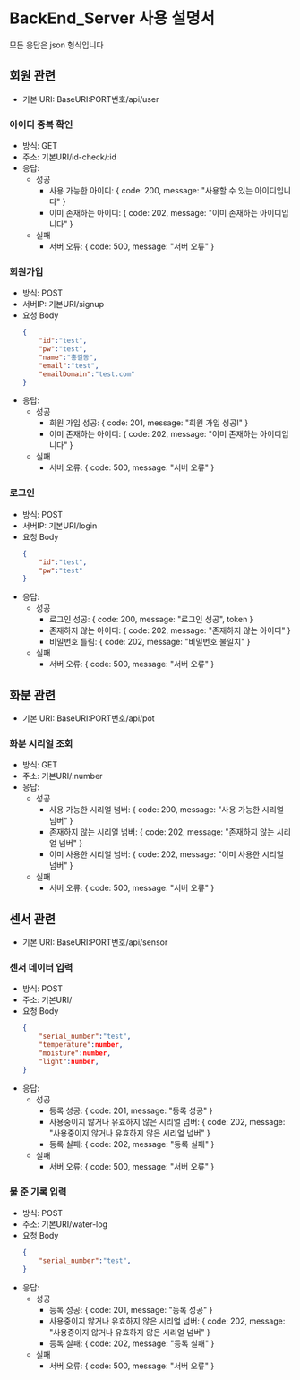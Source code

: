 # BackEnd_Server 사용 설명서
모든 응답은 json 형식입니다


## 회원 관련
- 기본 URI: BaseURI:PORT번호/api/user

### 아이디 중복 확인
- 방식: GET
- 주소: 기본URI/id-check/:id
- 응답:
    - 성공
        - 사용 가능한 아이디: { code: 200, message: "사용할 수 있는 아이디입니다" }
        - 이미 존재하는 아이디: { code: 202, message: "이미 존재하는 아이디입니다" }
    - 실패
        - 서버 오류: { code: 500, message: "서버 오류" }

### 회원가입
- 방식: POST
- 서버IP: 기본URI/signup
- 요청 Body
    ```json
    {
        "id":"test",
        "pw":"test",
        "name":"홍길동",
        "email":"test",
        "emailDomain":"test.com"
    }
    ```
- 응답:
    - 성공
        - 회원 가입 성공: { code: 201, message: "회원 가입 성공!" }
        - 이미 존재하는 아이디: { code: 202, message: "이미 존재하는 아이디입니다" }
    - 실패
        - 서버 오류: { code: 500, message: "서버 오류" }

### 로그인
- 방식: POST
- 서버IP: 기본URI/login
- 요청 Body
    ```json
    {
        "id":"test",
        "pw":"test"
    }
    ```
- 응답: 
    - 성공
        - 로그인 성공: { code: 200, message: "로그인 성공", token }
        - 존재하지 않는 아이디: { code: 202, message: "존재하지 않는 아이디" }
        - 비밀번호 틀림: { code: 202, message: "비밀번호 불일치" }
    - 실패
        - 서버 오류: { code: 500, message: "서버 오류" }

## 화분 관련
- 기본 URI: BaseURI:PORT번호/api/pot

### 화분 시리얼 조회
- 방식: GET
- 주소: 기본URI/:number
- 응답:
    - 성공
        - 사용 가능한 시리얼 넘버: { code: 200, message: "사용 가능한 시리얼 넘버" }
        - 존재하지 않는 시리얼 넘버:  { code: 202, message: "존재하지 않는 시리얼 넘버" }
        - 이미 사용한 시리얼 넘버: { code: 202, message: "이미 사용한 시리얼 넘버" }
    - 실패
        - 서버 오류: { code: 500, message: "서버 오류" }

## 센서 관련
- 기본 URI: BaseURI:PORT번호/api/sensor

### 센서 데이터 입력
- 방식: POST
- 주소: 기본URI/
- 요청 Body
    ```json
    {
        "serial_number":"test",
        "temperature":number,
        "moisture":number,
        "light":number,
    }
    ```
- 응답: 
    - 성공
        - 등록 성공: { code: 201, message: "등록 성공" }
        - 사용중이지 않거나 유효하지 않은 시리얼 넘버: { code: 202, message: "사용중이지 않거나 유효하지 않은 시리얼 넘버" }
        - 등록 실패: { code: 202, message: "등록 실패" }
    - 실패
        - 서버 오류: { code: 500, message: "서버 오류" }

### 물 준 기록 입력
- 방식: POST
- 주소: 기본URI/water-log
- 요청 Body
    ```json
    {
        "serial_number":"test",
    }
    ```
- 응답: 
    - 성공
        - 등록 성공: { code: 201, message: "등록 성공" }
        - 사용중이지 않거나 유효하지 않은 시리얼 넘버: { code: 202, message: "사용중이지 않거나 유효하지 않은 시리얼 넘버" }
        - 등록 실패: { code: 202, message: "등록 실패" }
    - 실패
        - 서버 오류: { code: 500, message: "서버 오류" }